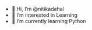 - 👋 Hi, I’m @nitikadahal
- 👀 I’m interested in Learning
- 🌱 I’m currently learning Python

<!---
nitikadahal/nitikadahal is a ✨ special ✨ repository because its `README.md` (this file) appears on your GitHub profile.
You can click the Preview link to take a look at your changes.
--->
